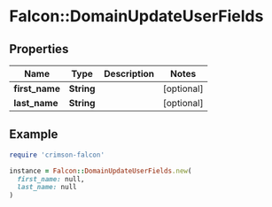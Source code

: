 # Falcon::DomainUpdateUserFields

## Properties

| Name | Type | Description | Notes |
| ---- | ---- | ----------- | ----- |
| **first_name** | **String** |  | [optional] |
| **last_name** | **String** |  | [optional] |

## Example

```ruby
require 'crimson-falcon'

instance = Falcon::DomainUpdateUserFields.new(
  first_name: null,
  last_name: null
)
```

